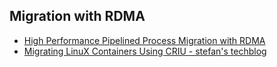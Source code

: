 ## Migration with RDMA

* [High Performance Pipelined Process Migration with RDMA](http://ieeexplore.ieee.org/stamp/stamp.jsp?arnumber=5948622)
* [Migrating LinuX Containers Using CRIU - stefan's techblog](https://techblog.lankes.org/pdf/VHPC16a.pdf)
